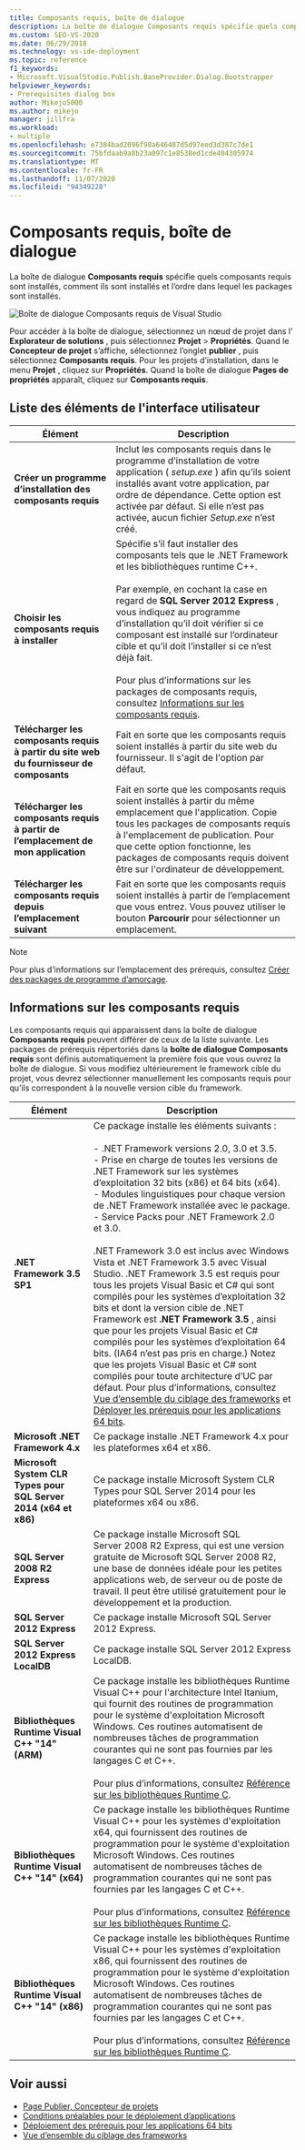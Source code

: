 ```yaml
---
title: Composants requis, boîte de dialogue
description: La boîte de dialogue Composants requis spécifie quels composants requis sont installés, comment ils sont installés et l’ordre dans lequel les packages sont installés.
ms.custom: SEO-VS-2020
ms.date: 06/29/2018
ms.technology: vs-ide-deployment
ms.topic: reference
f1_keywords:
- Microsoft.VisualStudio.Publish.BaseProvider.Dialog.Bootstrapper
helpviewer_keywords:
- Prerequisites dialog box
author: Mikejo5000
ms.author: mikejo
manager: jillfra
ms.workload:
- multiple
ms.openlocfilehash: e7384bad2096f98a646487d5d97eed3d387c7de1
ms.sourcegitcommit: 75bfdaab9a8b23a097c1e8538ed1cde404305974
ms.translationtype: MT
ms.contentlocale: fr-FR
ms.lasthandoff: 11/07/2020
ms.locfileid: "94349228"
---
```

# <a name="prerequisites-dialog-box"></a>Composants requis, boîte de dialogue

La boîte de dialogue **Composants requis** spécifie quels composants requis sont installés, comment ils sont installés et l’ordre dans lequel les packages sont installés.

![Boîte de dialogue Composants requis de Visual Studio](media/prerequisites-dialog-box.png)

Pour accéder à la boîte de dialogue, sélectionnez un nœud de projet dans l’ **Explorateur de solutions** , puis sélectionnez **Projet** > **Propriétés**. Quand le **Concepteur de projet** s’affiche, sélectionnez l’onglet **publier** , puis sélectionnez **Composants requis**. Pour les projets d’installation, dans le menu **Projet** , cliquez sur **Propriétés**. Quand la boîte de dialogue **Pages de propriétés** apparaît, cliquez sur **Composants requis**.

## <a name="uielement-list"></a>Liste des éléments de l'interface utilisateur

|Élément|Description|
|-------------|-----------------|
|**Créer un programme d’installation des composants requis**|Inclut les composants requis dans le programme d’installation de votre application ( *setup.exe* ) afin qu’ils soient installés avant votre application, par ordre de dépendance. Cette option est activée par défaut. Si elle n’est pas activée, aucun fichier *Setup.exe* n’est créé.|
|**Choisir les composants requis à installer**|Spécifie s’il faut installer des composants tels que le .NET Framework et les bibliothèques runtime C++.<br /><br />Par exemple, en cochant la case en regard de **SQL Server 2012 Express** , vous indiquez au programme d’installation qu’il doit vérifier si ce composant est installé sur l’ordinateur cible et qu’il doit l’installer si ce n’est déjà fait.<br /><br />Pour plus d’informations sur les packages de composants requis, consultez [Informations sur les composants requis](#prerequisites-information).|
|**Télécharger les composants requis à partir du site web du fournisseur de composants**|Fait en sorte que les composants requis soient installés à partir du site web du fournisseur. Il s'agit de l'option par défaut.|
|**Télécharger les composants requis à partir de l’emplacement de mon application**|Fait en sorte que les composants requis soient installés à partir du même emplacement que l'application. Copie tous les packages de composants requis à l'emplacement de publication. Pour que cette option fonctionne, les packages de composants requis doivent être sur l'ordinateur de développement.|
|**Télécharger les composants requis depuis l’emplacement suivant**|Fait en sorte que les composants requis soient installés à partir de l’emplacement que vous entrez. Vous pouvez utiliser le bouton **Parcourir** pour sélectionner un emplacement.|

> [!NOTE]
> Pour plus d’informations sur l’emplacement des prérequis, consultez [Créer des packages de programme d’amorçage](../../deployment/creating-bootstrapper-packages.md#create-custom-bootstrapper-packages).

## <a name="prerequisites-information"></a>Informations sur les composants requis

Les composants requis qui apparaissent dans la boîte de dialogue **Composants requis** peuvent différer de ceux de la liste suivante. Les packages de prérequis répertoriés dans la **boîte de dialogue Composants requis** sont définis automatiquement la première fois que vous ouvrez la boîte de dialogue. Si vous modifiez ultérieurement le framework cible du projet, vous devrez sélectionner manuellement les composants requis pour qu’ils correspondent à la nouvelle version cible du framework.

|Élément|Description|
|-------------|-----------------|
|**.NET Framework 3.5 SP1**|Ce package installe les éléments suivants :<br /><br /> - .NET Framework versions 2.0, 3.0 et 3.5.<br />- Prise en charge de toutes les versions de .NET Framework sur les systèmes d’exploitation 32 bits (x86) et 64 bits (x64).<br />- Modules linguistiques pour chaque version de .NET Framework installée avec le package.<br />- Service Packs pour .NET Framework 2.0 et 3.0.<br /><br /> .NET Framework 3.0 est inclus avec Windows Vista et .NET Framework 3.5 avec Visual Studio. .NET Framework 3.5 est requis pour tous les projets Visual Basic et C# qui sont compilés pour les systèmes d’exploitation 32 bits et dont la version cible de .NET Framework est **.NET Framework 3.5** , ainsi que pour les projets Visual Basic et C# compilés pour les systèmes d’exploitation 64 bits. (IA64 n’est pas pris en charge.) Notez que les projets Visual Basic et C# sont compilés pour toute architecture d’UC par défaut. Pour plus d’informations, consultez [Vue d’ensemble du ciblage des frameworks](../../ide/visual-studio-multi-targeting-overview.md) et [Déployer les prérequis pour les applications 64 bits](../../deployment/deploying-prerequisites-for-64-bit-applications.md).|
|**Microsoft .NET Framework 4.x**|Ce package installe .NET Framework 4.x pour les plateformes x64 et x86.|
|**Microsoft System CLR Types pour SQL Server 2014 (x64 et x86)**|Ce package installe Microsoft System CLR Types pour SQL Server 2014 pour les plateformes x64 ou x86.|
|**SQL Server 2008 R2 Express**|Ce package installe Microsoft SQL Server 2008 R2 Express, qui est une version gratuite de Microsoft SQL Server 2008 R2, une base de données idéale pour les petites applications web, de serveur ou de poste de travail. Il peut être utilisé gratuitement pour le développement et la production.|
|**SQL Server 2012 Express**|Ce package installe Microsoft SQL Server 2012 Express.|
|**SQL Server 2012 Express LocalDB**|Ce package installe SQL Server 2012 Express LocalDB.|
|**Bibliothèques Runtime Visual C++ "14" (ARM)**|Ce package installe les bibliothèques Runtime Visual C++ pour l'architecture Intel Itanium, qui fournit des routines de programmation pour le système d'exploitation Microsoft Windows. Ces routines automatisent de nombreuses tâches de programmation courantes qui ne sont pas fournies par les langages C et C++.<br /><br /> Pour plus d’informations, consultez [Référence sur les bibliothèques Runtime C](/cpp/c-runtime-library/c-run-time-library-reference).|
|**Bibliothèques Runtime Visual C++ "14" (x64)**|Ce package installe les bibliothèques Runtime Visual C++ pour les systèmes d'exploitation x64, qui fournissent des routines de programmation pour le système d'exploitation Microsoft Windows. Ces routines automatisent de nombreuses tâches de programmation courantes qui ne sont pas fournies par les langages C et C++.<br /><br /> Pour plus d’informations, consultez [Référence sur les bibliothèques Runtime C](/cpp/c-runtime-library/c-run-time-library-reference).|
|**Bibliothèques Runtime Visual C++ "14" (x86)**|Ce package installe les bibliothèques Runtime Visual C++ pour les systèmes d'exploitation x86, qui fournissent des routines de programmation pour le système d'exploitation Microsoft Windows. Ces routines automatisent de nombreuses tâches de programmation courantes qui ne sont pas fournies par les langages C et C++.<br /><br /> Pour plus d’informations, consultez [Référence sur les bibliothèques Runtime C](/cpp/c-runtime-library/c-run-time-library-reference).|

## <a name="see-also"></a>Voir aussi

- [Page Publier, Concepteur de projets](../../ide/reference/publish-page-project-designer.md)
- [Conditions préalables pour le déploiement d’applications](../../deployment/application-deployment-prerequisites.md)
- [Déploiement des prérequis pour les applications 64 bits](../../deployment/deploying-prerequisites-for-64-bit-applications.md)
- [Vue d’ensemble du ciblage des frameworks](../../ide/visual-studio-multi-targeting-overview.md)
